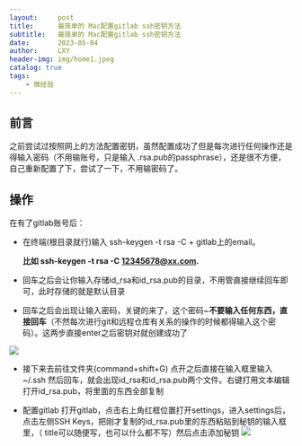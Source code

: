 ```yaml
---
layout:     post
title:      最简单的 Mac配置gitlab ssh密钥方法
subtitle:   最简单的 Mac配置gitlab ssh密钥方法
date:       2023-05-04
author:     LXY
header-img: img/home1.jpeg
catalog: true
tags:
    - 微经验
---
```



## 前言
之前尝试过按照网上的方法配置密钥，虽然配置成功了但是每次进行任何操作还是得输入密码（不用输账号，只是输入 .rsa.pub的passphrase），还是很不方便，自己重新配置了下，尝试了一下，不用输密码了。

## 操作
在有了gitlab账号后：

- 在终端(根目录就行)输入 ssh-keygen -t rsa -C  + gitlab上的email。
 
	**比如 ssh-keygen -t rsa -C 12345678@xx.com.**
			
- 回车之后会让你输入存储id_rsa和id_rsa.pub的目录，不用管直接继续回车即可，此时存储的就是默认目录
 
- 回车之后会出现让输入密码，关键的来了，这个密码~**不要输入任何东西，直接回车**（不然每次进行git和远程仓库有关系的操作的时候都得输入这个密码）。这两步直接enter之后密钥对就创建成功了

 ![](https://p.ipic.vip/3r9gej.png)
 
 
- 接下来去前往文件夹(command+shift+G)
点开之后直接在输入框里输入 ~/.ssh 然后回车，就会出现id_rsa和id_rsa.pub两个文件。右键打用文本编辑打开id_rsa.pub，将里面的东西全部复制

- 配置gitlab
打开gitlab，点击右上角红框位置打开settings，进入settings后，点击左侧SSH Keys，把刚才复制的id_rsa.pub里的东西粘贴到秘钥的输入框里，（ title可以随便写，也可以什么都不写）然后点击添加秘钥
![](https://p.ipic.vip/72zzr9.png)
 